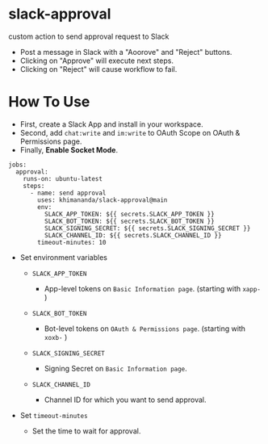 # slack-approval

custom action to send approval request to Slack



- Post a message in Slack with a "Aoorove" and "Reject" buttons. 
- Clicking on "Approve" will execute next steps.
- Clicking on "Reject" will cause workflow to fail.

# How To Use

- First, create a Slack App and install in your workspace.
- Second, add `chat:write` and `im:write` to OAuth Scope on OAuth & Permissions page.
- Finally, **Enable Socket Mode**.

```
jobs:
  approval:
    runs-on: ubuntu-latest
    steps:
      - name: send approval
        uses: khimananda/slack-approval@main
        env:
          SLACK_APP_TOKEN: ${{ secrets.SLACK_APP_TOKEN }}
          SLACK_BOT_TOKEN: ${{ secrets.SLACK_BOT_TOKEN }}
          SLACK_SIGNING_SECRET: ${{ secrets.SLACK_SIGNING_SECRET }}
          SLACK_CHANNEL_ID: ${{ secrets.SLACK_CHANNEL_ID }}
        timeout-minutes: 10
```

- Set environment variables

  - `SLACK_APP_TOKEN`

    - App-level tokens on `Basic Information page`. (starting with `xapp-` )

  - `SLACK_BOT_TOKEN`

    - Bot-level tokens on `OAuth & Permissions page`. (starting with `xoxb-` )

  - `SLACK_SIGNING_SECRET`

    - Signing Secret on `Basic Information page`.

  - `SLACK_CHANNEL_ID`

    - Channel ID for which you want to send approval.

- Set `timeout-minutes`
  - Set the time to wait for approval.
